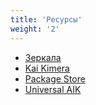 ```yaml
---
title: 'Ресурсы'
weight: '2'
---
```


- [Зеркала](/ru/about/#зеркала)
- [Kai Kimera](https://kai.kim/)
- [Package Store](https://github.com/pkgstore)
- [Universal AIK](https://uaik.github.io/)
